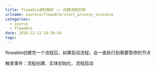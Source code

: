 ```yaml
---
title: flowable源码解析 —— 创建流程实例
urlname: sourece/flowable/start_process_instance
categories:
  - source
  - flowable
date: 2018-12-12 18:30:54
tags:
---
```


flowable创建完一个流程后，如果启动流程，会一直执行到需要暂停的节点

触发事件：流程创建、实体初始化、流程启动

